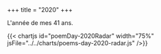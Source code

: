 +++
title = "2020"
+++

L'année de mes 41 ans.

{{< chartjs id="poemDay-2020Radar" width="75%" jsFile="../../charts/poems-day-2020-radar.js" />}}